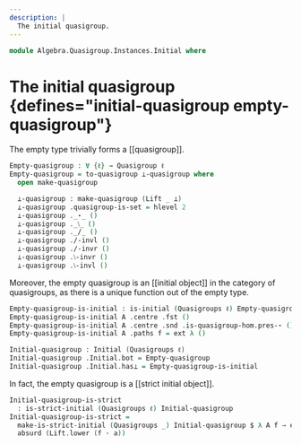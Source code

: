 ```yaml
---
description: |
  The initial quasigroup.
---
```

<!--
```agda
open import Algebra.Quasigroup

open import Cat.Diagram.Initial
open import Cat.Displayed.Total
open import Cat.Prelude hiding (_/_)
```
-->

```agda
module Algebra.Quasigroup.Instances.Initial where
```

# The initial quasigroup {defines="initial-quasigroup empty-quasigroup"}

The empty type trivially forms a [[quasigroup]].

<!--
```agda
private variable
  ℓ : Level

open ∫Hom
```
-->

```agda
Empty-quasigroup : ∀ {ℓ} → Quasigroup ℓ
Empty-quasigroup = to-quasigroup ⊥-quasigroup where
  open make-quasigroup

  ⊥-quasigroup : make-quasigroup (Lift _ ⊥)
  ⊥-quasigroup .quasigroup-is-set = hlevel 2
  ⊥-quasigroup ._⋆_ ()
  ⊥-quasigroup ._⧵_ ()
  ⊥-quasigroup ._/_ ()
  ⊥-quasigroup ./-invl ()
  ⊥-quasigroup ./-invr ()
  ⊥-quasigroup .⧵-invr ()
  ⊥-quasigroup .⧵-invl ()
```

Moreover, the empty quasigroup is an [[initial object]] in the category
of quasigroups, as there is a unique function out of the empty type.

```agda
Empty-quasigroup-is-initial : is-initial (Quasigroups ℓ) Empty-quasigroup
Empty-quasigroup-is-initial A .centre .fst ()
Empty-quasigroup-is-initial A .centre .snd .is-quasigroup-hom.pres-⋆ ()
Empty-quasigroup-is-initial A .paths f = ext λ ()

Initial-quasigroup : Initial (Quasigroups ℓ)
Initial-quasigroup .Initial.bot = Empty-quasigroup
Initial-quasigroup .Initial.has⊥ = Empty-quasigroup-is-initial
```

In fact, the empty quasigroup is a [[strict initial object]].

```agda
Initial-quasigroup-is-strict
  : is-strict-initial (Quasigroups ℓ) Initial-quasigroup
Initial-quasigroup-is-strict =
  make-is-strict-initial (Quasigroups _) Initial-quasigroup $ λ A f → ext λ a →
  absurd (Lift.lower (f · a))
```

<!--
```agda
Strict-initial-quasigroup : Strict-initial (Quasigroups ℓ)
Strict-initial-quasigroup .Strict-initial.initial =
  Initial-quasigroup
Strict-initial-quasigroup .Strict-initial.has-is-strict =
  Initial-quasigroup-is-strict
```
-->
